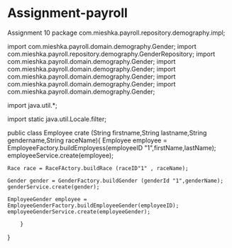 # Assignment-payroll
Assignment 10
package com.mieshka.payroll.repository.demography.impl;

import com.mieshka.payroll.domain.demography.Gender;
import com.mieshka.payroll.repository.demography.GenderRepository;
import com.mieshka.payroll.domain.demography.Gender;
import com.mieshka.payroll.domain.demography.Gender;
import com.mieshka.payroll.domain.demography.Gender;
import com.mieshka.payroll.domain.demography.Gender;
import com.mieshka.payroll.domain.demography.Gender;


import java.util.*;

import static java.util.Locale.filter;

public class Employee crate  (String firstname,String lastname,String gendername,String raceName){
    Employee employee = EmployeeFactory.buildEmployess(employeeID "1",firstName,lastName);
    employeeService.create(employee);

    Race race = RaceFActory.buildRace (raceID"1" , raceName);

    Gender gender = GenderFactory.buildGender (genderId "1",genderName);
    genderService.create(gender);

    EmployeeGender employee = EmployeeGenderFactory.buildEmployeeGender(employeeID);
    employeeGenderService.create(employeeGender);

        }



}
